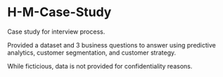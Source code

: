 # H-M-Case-Study
Case study for interview process.

Provided a dataset and 3 business questions to answer using predictive analytics, customer segmentation, and customer strategy. 

While ficticious, data is not provided for confidentiality reasons. 
